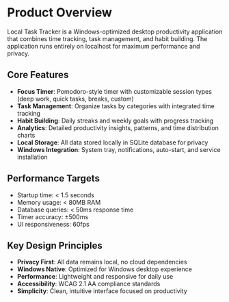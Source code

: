 # Product Overview

Local Task Tracker is a Windows-optimized desktop productivity application that combines time tracking, task management, and habit building. The application runs entirely on localhost for maximum performance and privacy.

## Core Features

- **Focus Timer**: Pomodoro-style timer with customizable session types (deep work, quick tasks, breaks, custom)
- **Task Management**: Organize tasks by categories with integrated time tracking
- **Habit Building**: Daily streaks and weekly goals with progress tracking
- **Analytics**: Detailed productivity insights, patterns, and time distribution charts
- **Local Storage**: All data stored locally in SQLite database for privacy
- **Windows Integration**: System tray, notifications, auto-start, and service installation

## Performance Targets

- Startup time: < 1.5 seconds
- Memory usage: < 80MB RAM
- Database queries: < 50ms response time
- Timer accuracy: ±500ms
- UI responsiveness: 60fps

## Key Design Principles

- **Privacy First**: All data remains local, no cloud dependencies
- **Windows Native**: Optimized for Windows desktop experience
- **Performance**: Lightweight and responsive for daily use
- **Accessibility**: WCAG 2.1 AA compliance standards
- **Simplicity**: Clean, intuitive interface focused on productivity